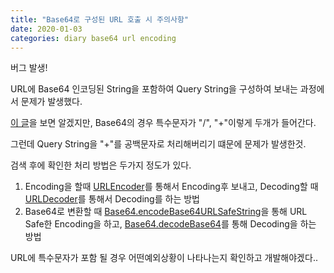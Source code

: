 ```yaml
---
title: "Base64로 구성된 URL 호출 시 주의사항"
date: 2020-01-03
categories: diary base64 url encoding 
---
```

버그 발생!

URL에 Base64 인코딩된 String을 포함하여 Query String을 구성하여 보내는 과정에서 문제가 발생했다.

[이 글]을 보면 알겠지만, Base64의 경우 특수문자가 "/", "+"이렇게 두개가 들어간다.

그런데 Query String을 "+"를 공백문자로 처리해버리기 떄문에 문제가 발생한것.

검색 후에 확인한 처리 방법은 두가지 정도가 있다.

1. Encoding을 할때 [URLEncoder]를 통해서 Encoding후 보내고, Decoding할 때 [URLDecoder]를 통해서 Decoding를 하는 방법
2. Base64로 변환할 때 [Base64.encodeBase64URLSafeString]을 통해 URL Safe한 Encoding을 하고, [Base64.decodeBase64]를 통해 Decoding을 하는 방법

URL에 특수문자가 포함 될 경우 어떤예외상황이 나타나는지 확인하고 개발해야겠다..

[이 글]: https://ko.wikipedia.org/wiki/%EB%B2%A0%EC%9D%B4%EC%8A%A464
[URLEncoder]: https://docs.oracle.com/javase/8/docs/api/java/net/URLEncoder.html
[URLDecoder]: https://docs.oracle.com/javase/8/docs/api/java/net/URLDecoder.html
[Base64.encodeBase64URLSafeString]: http://commons.apache.org/proper/commons-codec/apidocs/org/apache/commons/codec/binary/Base64.html#encodeBase64String-byte:A-
[Base64.decodeBase64]: http://commons.apache.org/proper/commons-codec/apidocs/org/apache/commons/codec/binary/Base64.html#decodeBase64-java.lang.String-

